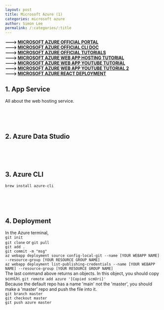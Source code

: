 ```yaml
---
layout: post
title: Microsoft Azure (1)
categories: microsoft azure
author: Simon Lee
permalink: /:categories/:title
---
```


<strong>---> [MICROSOFT AZURE OFFICIAL PORTAL][azure-portal]</strong>  
<strong>---> [MICROSOFT AZURE OFFICIAL CLI DOC][azure-cli-doc]</strong>  
<strong>---> [MICROSOFT AZURE OFFICIAL TUTORIALS][azure-ms-tutorial]</strong>  
<strong>---> [MICROSOFT AZURE WEB APP HOSTING TUTORIAL][azure-hands-on]</strong>  
<strong>---> [MICROSOFT AZURE WEB APP YOUTUBE TUTORIAL][azure-web]</strong>  
<strong>---> [MICROSOFT AZURE WEB APP YOUTUBE TUTORIAL 2][azure-web-tutorial]</strong>  
<strong>---> [MICROSOFT AZURE REACT DEPLOYMENT][azure-react-deployment]</strong>

## 1. App Service

All about the web hosting service.

<br>
<br>
<br>

## 2. Azure Data Studio

<br>
<br>
<br>

## 3. Azure CLI

`brew install azure-cli`

<br>
<br>
<br>

## 4. Deployment

In the Azure terminal,  
`git init`  
`git clone` or `git pull`  
`git add .`  
`git commit -m "msg"`  
`az webapp deployment source config-local-git --name [YOUR WEBAPP NAME] --resource-group [YOUR RESOURCE GROUP NAME]`  
`az webapp deployment list-publishing-credentials --name [YOUR WEBAPP NAME] --resource-group [YOUR RESOURCE GROUP NAME]`  
The last command above returns an objects. In this object, you should copy scmUri.
`git remote add azure '[Copied scmUri]'`  
Because the default repo has a name 'main' not the 'master', you should make a 'master' repo and push the file into it.  
`git branch master`  
`git checkout master`  
`git push azure master`

<br>
<br>
<br>

[azure-portal]: https://portal.azure.com
[azure-web]: https://www.youtube.com/watch?v=POWm4EfU9bA&list=PLRtqF06KCIcrsDjBlGDqF5xI5sIsCfV1s&index=1
[azure-web-tutorial]: https://www.youtube.com/watch?v=0QO2jdinCoQ
[azure-ms-tutorial]: https://docs.microsoft.com/en-us/learn/browse/?products=azure
[azure-cli-doc]: https://docs.microsoft.com/en-us/cli/azure/
[azure-hands-on]: https://msusdev.github.io/scalable-linux-app-service/handson/
[azure-react-deployment]: https://www.youtube.com/watch?v=Ny5vJRfQito

